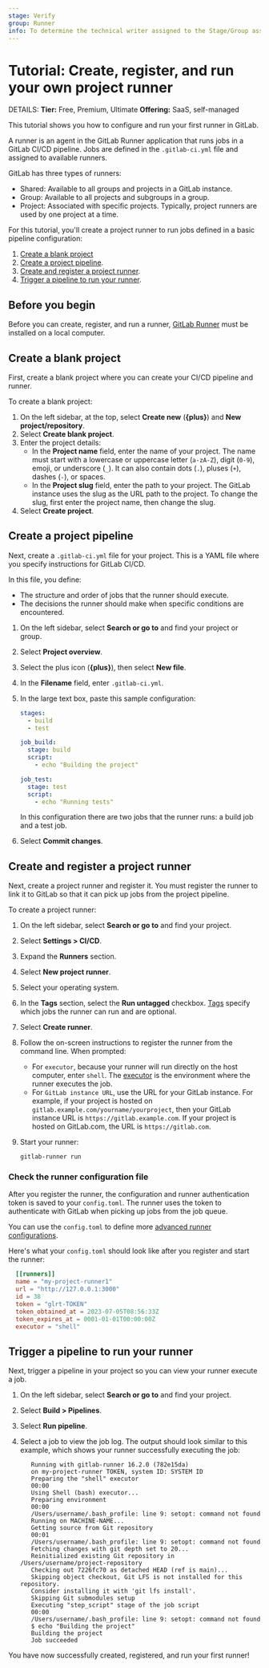 ```yaml
---
stage: Verify
group: Runner
info: To determine the technical writer assigned to the Stage/Group associated with this page, see https://handbook.gitlab.com/handbook/product/ux/technical-writing/#assignments
---
```


# Tutorial: Create, register, and run your own project runner

DETAILS:
**Tier:** Free, Premium, Ultimate
**Offering:** SaaS, self-managed

This tutorial shows you how to configure and run your first runner in GitLab.

A runner is an agent in the GitLab Runner application that runs jobs in a GitLab CI/CD pipeline.
Jobs are defined in the `.gitlab-ci.yml` file and assigned to available runners.

GitLab has three types of runners:

- Shared: Available to all groups and projects in a GitLab instance.
- Group: Available to all projects and subgroups in a group.
- Project: Associated with specific projects. Typically, project runners are used by one project at a time.

For this tutorial, you'll create a project runner to run jobs defined in a basic pipeline
configuration:

1. [Create a blank project](#create-a-blank-project)
1. [Create a project pipeline](#create-a-project-pipeline).
1. [Create and register a project runner](#create-and-register-a-project-runner).
1. [Trigger a pipeline to run your runner](#trigger-a-pipeline-to-run-your-runner).

## Before you begin

Before you can create, register, and run a runner,  [GitLab Runner](https://docs.gitlab.com/runner/install/) must be installed on a local computer.

## Create a blank project

First, create a blank project where you can create your CI/CD pipeline and runner.

To create a blank project:

1. On the left sidebar, at the top, select **Create new** (**{plus}**) and **New project/repository**.
1. Select **Create blank project**.
1. Enter the project details:
   - In the **Project name** field, enter the name of your project. The name must start with a lowercase or uppercase letter (`a-zA-Z`), digit (`0-9`), emoji, or underscore (`_`). It can also contain dots (`.`), pluses (`+`), dashes (`-`), or spaces.
   - In the **Project slug** field, enter the path to your project. The GitLab instance uses the
     slug as the URL path to the project. To change the slug, first enter the project name,
     then change the slug.
1. Select **Create project**.

## Create a project pipeline

Next, create a `.gitlab-ci.yml` file for your project. This is a YAML file where you specify instructions for GitLab CI/CD.

In this file, you define:

- The structure and order of jobs that the runner should execute.
- The decisions the runner should make when specific conditions are encountered.

1. On the left sidebar, select **Search or go to** and find your project or group.
1. Select **Project overview**.
1. Select the plus icon (**{plus}**), then select **New file**.
1. In the **Filename** field, enter `.gitlab-ci.yml`.
1. In the large text box, paste this sample configuration:

   ```yaml
   stages:
     - build
     - test

   job_build:
     stage: build
     script:
       - echo "Building the project"

   job_test:
     stage: test
     script:
       - echo "Running tests"
   ```

   In this configuration there are two jobs that the runner runs: a build job and a test job.
1. Select **Commit changes**.

## Create and register a project runner

Next, create a project runner and register it. You must register the runner to link it
to GitLab so that it can pick up jobs from the project pipeline.

To create a project runner:

1. On the left sidebar, select **Search or go to** and find your project.
1. Select **Settings > CI/CD**.
1. Expand the **Runners** section.
1. Select **New project runner**.
1. Select your operating system.
1. In the **Tags** section, select the **Run untagged** checkbox. [Tags](../../ci/runners/configure_runners.md#control-jobs-that-a-runner-can-run) specify which jobs
   the runner can run and are optional.
1. Select **Create runner**.
1. Follow the on-screen instructions to register the runner from the command line. When prompted:
   - For `executor`, because your runner will run directly on the host computer, enter `shell`. The [executor](https://docs.gitlab.com/runner/executors/)
     is the environment where the runner executes the job.
   - For `GitLab instance URL`, use the URL for your GitLab instance. For example, if your project
     is hosted on `gitlab.example.com/yourname/yourproject`, then your GitLab instance URL is `https://gitlab.example.com`.
     If your project is hosted on GitLab.com, the URL is `https://gitlab.com`.
1. Start your runner:

   ```shell
   gitlab-runner run
   ```

### Check the runner configuration file

After you register the runner, the configuration and runner authentication token is saved to your `config.toml`. The runner uses the
token to authenticate with GitLab when picking up jobs from the job queue.

You can use the `config.toml` to
define more [advanced runner configurations](https://docs.gitlab.com/runner/configuration/advanced-configuration.html).

Here's what your `config.toml` should look like after you register and start the runner:

```toml
  [[runners]]
  name = "my-project-runner1"
  url = "http://127.0.0.1:3000"
  id = 38
  token = "glrt-TOKEN"
  token_obtained_at = 2023-07-05T08:56:33Z
  token_expires_at = 0001-01-01T00:00:00Z
  executor = "shell"
```

## Trigger a pipeline to run your runner

Next, trigger a pipeline in your project so you can view your runner execute a job.

1. On the left sidebar, select **Search or go to** and find your project.
1. Select **Build > Pipelines**.
1. Select **Run pipeline**.
1. Select a job to view the job log. The output should look similar to this example, which shows
   your runner successfully executing the job:

   ```shell
      Running with gitlab-runner 16.2.0 (782e15da)
      on my-project-runner TOKEN, system ID: SYSTEM ID
      Preparing the "shell" executor
      00:00
      Using Shell (bash) executor...
      Preparing environment
      00:00
      /Users/username/.bash_profile: line 9: setopt: command not found
      Running on MACHINE-NAME...
      Getting source from Git repository
      00:01
      /Users/username/.bash_profile: line 9: setopt: command not found
      Fetching changes with git depth set to 20...
      Reinitialized existing Git repository in /Users/username/project-repository
      Checking out 7226fc70 as detached HEAD (ref is main)...
      Skipping object checkout, Git LFS is not installed for this repository.
      Consider installing it with 'git lfs install'.
      Skipping Git submodules setup
      Executing "step_script" stage of the job script
      00:00
      /Users/username/.bash_profile: line 9: setopt: command not found
      $ echo "Building the project"
      Building the project
      Job succeeded

   ```

You have now successfully created, registered, and run your first runner!
